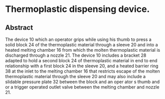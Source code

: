 # Thermoplastic dispensing device.

## Abstract
The device 10 which an operator grips while using his thumb to press a solid block 24 of the thermoplastic material through a sleeve 20 and into a heated melting chamber 16 from which the molten thermoplastic material is discharged through a nozzle 21. The device 10 includes a bracket 28 adapted to hold a second block 24 of thermoplastic material in end to end relationship with a first block 24 in the sleeve 20, and a heated barrier ring 38 at the inlet to the melting chamber 16 that restricts escape of the molten thermoplastic material through the sleeve 20 and may also include a slidable pressure plate 32 between the block and an oper ator s thumb and or a trigger operated outlet valve between the melting chamber and nozzle 21.